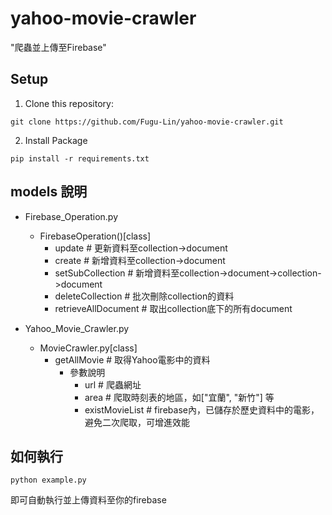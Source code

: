 # yahoo-movie-crawler
"爬蟲並上傳至Firebase"

## Setup
1. Clone this repository:
  ```
  git clone https://github.com/Fugu-Lin/yahoo-movie-crawler.git
  ```
2. Install Package
  ```
  pip install -r requirements.txt
  ```
## models 說明
* Firebase_Operation.py
  * FirebaseOperation()[class]
    * update           # 更新資料至collection->document
    * create           # 新增資料至collection->document
    * setSubCollection # 新增資料至collection->document->collection->document
    * deleteCollection # 批次刪除collection的資料
    * retrieveAllDocument # 取出collection底下的所有document  

* Yahoo_Movie_Crawler.py
  * MovieCrawler.py[class]
    * getAllMovie # 取得Yahoo電影中的資料
      * 參數說明
        * url  # 爬蟲網址
        * area # 爬取時刻表的地區，如["宜蘭", "新竹"] 等
        * existMovieList # firebase內，已儲存於歷史資料中的電影，避免二次爬取，可增進效能


 ## 如何執行
  ```
  python example.py
  ```
  即可自動執行並上傳資料至你的firebase
